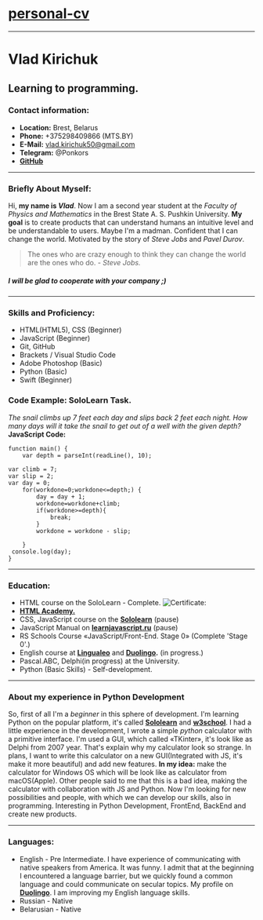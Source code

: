 # [personal-cv](https://ponkors.github.io/personal-cv/cv)
___
# Vlad Kirichuk

## Learning to programming.

### Contact information:

+ **Location:** Brest, Belarus
+ **Phone:** +375298409866 (MTS.BY)
+ **E-Mail:** vlad.kirichuk50@gmail.com
+ **Telegram:** @Ponkors
+  **[GitHub](https://github.com/Ponkors)**

---

### Briefly About Myself:
Hi, **my name is *Vlad***. Now I am a second year student at the *Faculty of Physics and Mathematics* in the Brest State A. S. Pushkin University. **My goal** is to create products that can understand humans an intuitive level and be understandable to users. Maybe I'm a madman. Confident that I can change the world. Motivated by the story of *Steve Jobs* and *Pavel Durov*.
> The ones who are crazy enough to think they can change the world are the ones who do. - *Steve Jobs.*

##### I will be glad to cooperate with your company ;)
---
### Skills and Proficiency:

+ HTML(HTML5), CSS (Beginner)
+ JavaScript (Beginner)
+ Git, GitHub
+ Brackets / Visual Studio Code
+ Adobe Photoshop (Basic)
+ Python (Basic)
+ Swift (Beginner)

### Code Example: SoloLearn Task.
*The snail climbs up 7 feet each day and slips back 2 feet each night.
How many days will it take the snail to get out of a well with the given depth?*
**JavaScript Code:**
```
function main() {
    var depth = parseInt(readLine(), 10);

var climb = 7;
var slip = 2;
var day = 0;
    for(workdone=0;workdone<=depth;) {
        day = day + 1;
        workdone=workdone+climb;
        if(workdone>=depth){
            break;
        }
        workdone = workdone - slip;

    }
 console.log(day);
}
```


---
### Education:
+ HTML course on the SoloLearn - Complete.
![Certificate:](https://docviewer.yandex.com/view/362940741/?*=jvbVJ8BcWji6%2BX0uCnF1yIbQLFl7InVybCI6InlhLWRpc2stcHVibGljOi8vZDJTUnMxaCtrZ1h0ZldyaWVYWStrTnpwTFp5US9ta2gwSEo4NmdoZnE4eU9xSjdjYWhTV0JvVGlYU2EzSnlzUnEvSjZicG1SeU9Kb25UM1ZvWG5EYWc9PSIsInRpdGxlIjoiY2VydC0xMDE0LTk1ODEwNTIucGRmIiwibm9pZnJhbWUiOmZhbHNlLCJ1aWQiOiIzNjI5NDA3NDEiLCJ0cyI6MTYzNTE2NzM0Mzk4MCwieXUiOiI0MzgzMTQ0NjIxNjMxNjQwODEzIn0%3D)
+ **[HTML Academy.](https://htmlacademy.ru/)**
+ CSS, JavaScript course on the **[Sololearn](https://www.sololearn.com/profile/9581052)** (pause)
+ JavaScript Manual on **[learnjavascript.ru](https://learn.javascript.ru/)** (pause)
+ RS Schools Course «JavaScript/Front-End. Stage 0» (Complete 'Stage 0'.)
+ English course at **[Lingualeo](https://lingualeo.com/)** and **[Duolingo](https://www.duolingo.com/learn).** (in progress.)
+ Pascal.ABC, Delphi(in progress) at the University.
+ Python (Basic Skills) - Self-development.

---

### About my experience in Python Development
So, first of all I'm a *beginner* in this sphere of development. I'm learning Python on the popular platform, it's called **[Sololearn](https://www.sololearn.com/profile/9581052)** and **[w3school](https://www.w3schools.com/python/default.asp)**. I had a little experience in the development, I wrote a simple *python* calculator with a primitive interface.  I'm used a GUI, which called «TKinter», it's look like as Delphi from 2007 year. That's explain why my calculator look so strange. In plans, I want to write this calculator on a new GUI(Integrated with JS, it's make it more beautiful) and add new features. **In my idea:** make the calculator for Windows OS which will be look like as calculator from macOS(Apple). Other people said to me that this is a bad idea, making the calculator with collaboration with JS and Python. Now I'm looking for new possibilities and people, with which we can develop our skills, also in programming.
Interesting in Python Development, FrontEnd, BackEnd and create new products.

---

### Languages:
+ English - Pre Intermediate. I have experience of communicating with native speakers from America. It was funny. I admit that at the beginning I encountered a language barrier, but we quickly found a common language and could communicate on secular topics. My profile on **[Duolingo](https://www.duolingo.com/profile/Ponkors)**. I am improving my English language skills.
+ Russian - Native
+ Belarusian - Native
